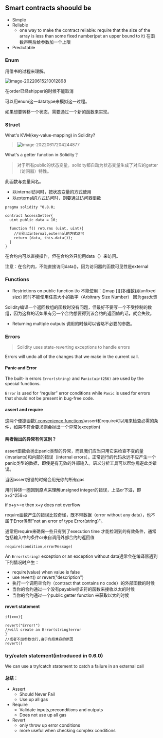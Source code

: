 ## Smart contracts shoould be 
* Simple
* Reliable
  * one way to make the contract reliable:
    require that the size of the array is less than some fixed number(put an upper bound to it)
    在函数声明后给参数加一个上限
* Predictable
### Enum

用借书的过程来理解。

![image-20220615210012898](C:\Users\Yang\AppData\Roaming\Typora\typora-user-images\image-20220615210012898.png)

在order已经shipper的时候不能取消

可以用enum这一datatype来模拟这一过程。

如果想要转移一个状态，需要通过一个新的函数来实现。

### Struct

What's KVM(key-value-mapping) in Solidity?

>![image-20220617204244877](C:\Users\Yang\AppData\Roaming\Typora\typora-user-images\image-20220617204244877.png)

What's a getter function in Solidity？

>对于所有public的状态变量，solidity都自动为状态变量生成了对应的getter（访问器）特性。

此函数与变量同名。

* 以internal访问时，按状态变量的方式使用
* 以external的方式访问时，则要通过访问器函数

```solidity
pragma solidity ^0.8.0;

contract AccessGetter{
  uint public data = 10;

  function f() returns (uint, uint){
    //分别以internal,external的方式访问
    return (data, this.data());
  }
}
```

在合约内可以直接操作，但在合约外只能用data（）来访问。

注意：在合约内，不能直接访问data()，因为访问器的函数可见性是external


### Functions
* Restrictions on public function i/o
    不能使用：{}map
            [][]多维数组(unfixed size)
    同时不能使用任意大小的数字（Arbitrary Size Number）  因为gas太贵

Solidity编译一个返回数组的函数时没有问题，但最好不要写一个不受控制的数组，因为这样的话如果有另一个合约想要得到该合约的返回值的话，就会失败。
* Returning multiple outputs
  调用的时候可以省略不必要的参数。
  

### Errors
>Solidity uses state-reverting exceptions to handle errors

Errors will undo all of the changes that we make in the current call.

#### Panic and Error

The built-in errors `Error(string)` and `Panic(uint256)` are used by the special functions. 

`Error` is used for “regular” error conditions while `Panic` is used for errors that should not be present in bug-free code.

#### assert and require

这两个便捷函数([ convenience functions](https://en.wikipedia.org/wiki/Convenience_function))assert和require可以用来检查必需的条件，如果不符合要求则会抛出一个异常(exception)

#### 两者抛出的异常有何区别？

assert函数会抛出panic类型的异常，而且我们应当只用它来检查不变的量(invariants)和内部的错误（internal errors）。正常运行的代码永远不应产生一个panic类型的数据，即使是有无效的外部输入。语义分析工具可以帮你规避此类错误。

当因assert报错的时候会用光你的所有gas

用时钟转一圈回到原点来理解unsigned integer的错误，上溢or下溢，即x+2^256=x

if x+y>=x  then x+y  does not overflow

 

require函数产生的错误比较奇怪，既不带数据（error without any data），也不属于Error类型"not an error of type Error(string)"。

通常用require来确保一些只有到了execution time 才能检测到的有效条件，通常包括输入中的条件or来自调用外部合约的返回值

```solidity
require(condition,errorMessage)
```



An `Error(string)` exception or an exception without data通常会在编译器遇到下列情况时产生：

* require(value) when value is false 
* use revert() or revert("description")
* 执行一个调用空合约（contract that contains no code）的外部函数的时候
* 当你的合约通过一个没有payable标识符的函数来接收以太的时候
* 当你的合约通过一个public getter function 来获取以太的时候

#### revert statement

```solidity
if(xxx){

revert("Error!")
//will create an Error(string)error 
}
//或者不加参数也行,由于向后兼容的原因
revert()
```



### try/catch statement(introduced in 0.6.0)

We can use a try/catch statement to catch a failure in an external call

#### 总结：

* Assert
  * Should Never Fail
  * Use up all gas
* Require
  * Validate inputs,preconditions and outputs
  * Does not use up all gas
* Revert
  * only throw up  error conditions
  * more useful when checking complex conditions